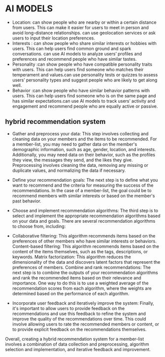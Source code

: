 # AI MODELS

- Location:  can show people who are nearby or within a certain distance from users. This can make it easier for  users to meet in person and avoid long-distance relationships.  can use geolocation services or ask users to input their location preferences.
- Interests :  can show people who share similar interests or hobbies with users. This can help users find common ground and spark conversations.  can use AI models to analyze  users’ profiles and preferences and recommend people who have similar tastes.
- Personality :can show people who have compatible personality traits with users. This can help users find someone who matches their temperament and values.can use personality tests or quizzes to assess users’ personality types and suggest people who are likely to get along well.
- Behavior :can show people who have similar behavior patterns with users. This can help users find someone who is on the same page and has similar expectations.can use AI models to track users’ activity and engagement and recommend people who are equally active or passive.

## hybrid recommendation system

- Gather and preprocess your data:
This step involves collecting and cleaning data on your members and the items to be recommended. For a member-list, you may need to gather data on the member's demographic information, such as age, gender, location, and interests. Additionally, you may need data on their behavior, such as the profiles they view, the messages they send, and the likes they give. Preprocessing involves cleaning the data, removing any missing or duplicate values, and normalizing the data if necessary.

- Define your recommendation goals:
The next step is to define what you want to recommend and the criteria for measuring the success of the recommendations. In the case of a member-list, the goal could be to recommend members with similar interests or based on the member's past behavior.

- Choose and implement recommendation algorithms:
The third step is to select and implement the appropriate recommendation algorithms based on your data and goals. There are several recommendation algorithms to choose from, including:

- Collaborative filtering: This algorithm recommends items based on the preferences of other members who have similar interests or behaviors.
Content-based filtering: This algorithm recommends items based on the content of the items themselves, such as the tags, descriptions, or keywords.
Matrix factorization: This algorithm reduces the dimensionality of the data and discovers latent factors that represent the preferences of members.
Combine and rank recommendations:
The next step is to combine the outputs of your recommendation algorithms and rank the recommended items based on their relevance and importance. One way to do this is to use a weighted average of the recommendation scores from each algorithm, where the weights are determined based on the performance of each algorithm.

- Incorporate user feedback and iteratively improve the system:
Finally, it's important to allow users to provide feedback on the recommendations and use this feedback to refine the system and improve the quality of the recommendations over time. This could involve allowing users to rate the recommended members or content, or to provide explicit feedback on the recommendations themselves.

Overall, creating a hybrid recommendation system for a member-list involves a combination of data collection and preprocessing, algorithm selection and implementation, and iterative feedback and improvement.
